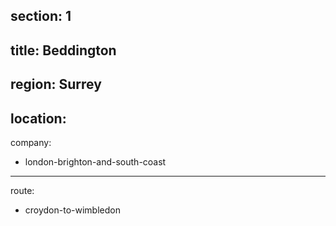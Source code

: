 section: 1
----
title: Beddington
----
region: Surrey
----
location: 
----
company:
- london-brighton-and-south-coast
----
route:
- croydon-to-wimbledon
